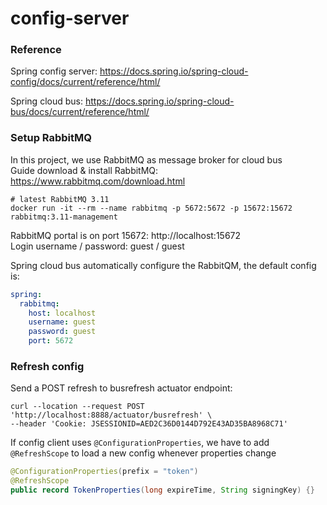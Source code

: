 # config-server

### Reference
Spring config server: https://docs.spring.io/spring-cloud-config/docs/current/reference/html/

Spring cloud bus: https://docs.spring.io/spring-cloud-bus/docs/current/reference/html/

### Setup RabbitMQ
In this project, we use RabbitMQ as message broker for cloud bus \
Guide download & install RabbitMQ: https://www.rabbitmq.com/download.html
```shell
# latest RabbitMQ 3.11
docker run -it --rm --name rabbitmq -p 5672:5672 -p 15672:15672 rabbitmq:3.11-management
```
RabbitMQ portal is on port 15672: http://localhost:15672 \
Login username / password: guest / guest

Spring cloud bus automatically configure the RabbitQM, the default config is:
```yaml
spring:
  rabbitmq:
    host: localhost
    username: guest
    password: guest
    port: 5672
```

### Refresh config
Send a POST refresh to busrefresh actuator endpoint:
```shell
curl --location --request POST 'http://localhost:8888/actuator/busrefresh' \
--header 'Cookie: JSESSIONID=AED2C36D0144D792E43AD35BA8968C71'
```

If config client uses ``@ConfigurationProperties``, we have to add ``@RefreshScope`` to load a new config whenever properties change
```java
@ConfigurationProperties(prefix = "token")
@RefreshScope
public record TokenProperties(long expireTime, String signingKey) {}
```